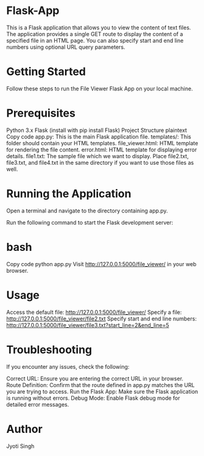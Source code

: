 # Flask-App
This is a Flask application that allows you to view the content of text files. The application provides a single GET route to display the content of a specified file in an HTML page. You can also specify start and end line numbers using optional URL query parameters.


# Getting Started
Follow these steps to run the File Viewer Flask App on your local machine.

# Prerequisites
Python 3.x
Flask (install with pip install Flask)
Project Structure
plaintext
Copy code
app.py: This is the main Flask application file.
templates/: This folder should contain your HTML templates.
file_viewer.html: HTML template for rendering the file content.
error.html: HTML template for displaying error details.
file1.txt: The sample file which we want to display. Place file2.txt, file3.txt, and file4.txt in the same directory if you want to use those files as well.

# Running the Application
Open a terminal and navigate to the directory containing app.py.

Run the following command to start the Flask development server:

# bash
Copy code
python app.py
Visit http://127.0.0.1:5000/file_viewer/ in your web browser.

# Usage
Access the default file: http://127.0.0.1:5000/file_viewer/
Specify a file: http://127.0.0.1:5000/file_viewer/file2.txt
Specify start and end line numbers: http://127.0.0.1:5000/file_viewer/file3.txt?start_line=2&end_line=5

# Troubleshooting
If you encounter any issues, check the following:

Correct URL: Ensure you are entering the correct URL in your browser.
Route Definition: Confirm that the route defined in app.py matches the URL you are trying to access.
Run the Flask App: Make sure the Flask application is running without errors.
Debug Mode: Enable Flask debug mode for detailed error messages.

# Author
Jyoti Singh
